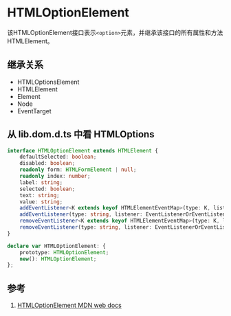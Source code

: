 # HTMLOptionElement

该HTMLOptionElement接口表示`<option>`元素，并继承该接口的所有属性和方法 HTMLElement。

## 继承关系

- HTMLOptionsElement
- HTMLElement
- Element
- Node
- EventTarget

## 从 lib.dom.d.ts 中看 HTMLOptions

```ts
interface HTMLOptionElement extends HTMLElement {
    defaultSelected: boolean;
    disabled: boolean;
    readonly form: HTMLFormElement | null;
    readonly index: number;
    label: string;
    selected: boolean;
    text: string;
    value: string;
    addEventListener<K extends keyof HTMLElementEventMap>(type: K, listener: (this: HTMLOptionElement, ev: HTMLElementEventMap[K]) => any, options?: boolean | AddEventListenerOptions): void;
    addEventListener(type: string, listener: EventListenerOrEventListenerObject, options?: boolean | AddEventListenerOptions): void;
    removeEventListener<K extends keyof HTMLElementEventMap>(type: K, listener: (this: HTMLOptionElement, ev: HTMLElementEventMap[K]) => any, options?: boolean | EventListenerOptions): void;
    removeEventListener(type: string, listener: EventListenerOrEventListenerObject, options?: boolean | EventListenerOptions): void;
}

declare var HTMLOptionElement: {
    prototype: HTMLOptionElement;
    new(): HTMLOptionElement;
};
```

## 参考

1. [HTMLOptionElement MDN web docs](https://developer.mozilla.org/en-US/docs/Web/API/HTMLOptionElement)